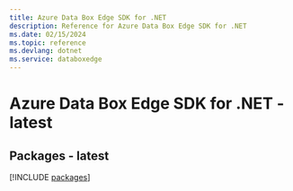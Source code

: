 ```yaml
---
title: Azure Data Box Edge SDK for .NET
description: Reference for Azure Data Box Edge SDK for .NET
ms.date: 02/15/2024
ms.topic: reference
ms.devlang: dotnet
ms.service: databoxedge
---
```

# Azure Data Box Edge SDK for .NET - latest
## Packages - latest
[!INCLUDE [packages](data-box-edge-index.md)]